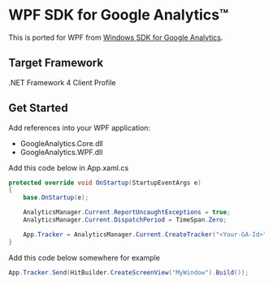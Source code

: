 # WPF SDK for Google Analytics™

This is ported for WPF from [Windows SDK for Google Analytics](https://github.com/dotnet/windows-sdk-for-google-analytics).  

## Target Framework
.NET Framework 4 Client Profile

## Get Started

Add references into your WPF application:
* GoogleAnalytics.Core.dll
* GoogleAnalytics.WPF.dll


Add this code below in App.xaml.cs
```csharp
protected override void OnStartup(StartupEventArgs e)
{
    base.OnStartup(e);

    AnalyticsManager.Current.ReportUncaughtExceptions = true;
    AnalyticsManager.Current.DispatchPeriod = TimeSpan.Zero; 

    App.Tracker = AnalyticsManager.Current.CreateTracker("<Your-GA-Id>");
}

```

Add this code below somewhere for example
```csharp
App.Tracker.Send(HitBuilder.CreateScreenView("MyWindow").Build());
```




